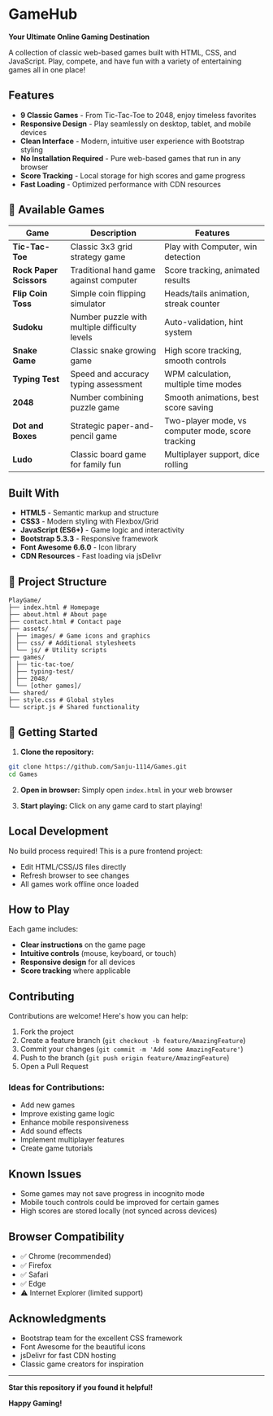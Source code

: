 #  GameHub

**Your Ultimate Online Gaming Destination**

A collection of classic web-based games built with HTML, CSS, and JavaScript. Play, compete, and have fun with a variety of entertaining games all in one place!

##  Features

- **9 Classic Games** - From Tic-Tac-Toe to 2048, enjoy timeless favorites
- **Responsive Design** - Play seamlessly on desktop, tablet, and mobile devices
- **Clean Interface** - Modern, intuitive user experience with Bootstrap styling
- **No Installation Required** - Pure web-based games that run in any browser
- **Score Tracking** - Local storage for high scores and game progress
- **Fast Loading** - Optimized performance with CDN resources

## 🎯 Available Games

| Game | Description | Features |
|------|-------------|----------|
| **Tic-Tac-Toe** | Classic 3x3 grid strategy game | Play with Computer, win detection |
| **Rock Paper Scissors** | Traditional hand game against computer | Score tracking, animated results |
| **Flip Coin Toss** | Simple coin flipping simulator | Heads/tails animation, streak counter |
| **Sudoku** | Number puzzle with multiple difficulty levels | Auto-validation, hint system |
| **Snake Game** | Classic snake growing game | High score tracking, smooth controls |
| **Typing Test** | Speed and accuracy typing assessment | WPM calculation, multiple time modes |
| **2048** | Number combining puzzle game | Smooth animations, best score saving |
| **Dot and Boxes** | Strategic paper-and-pencil game | Two-player mode, vs computer mode, score tracking |
| **Ludo** | Classic board game for family fun | Multiplayer support, dice rolling |

##  Built With

- **HTML5** - Semantic markup and structure
- **CSS3** - Modern styling with Flexbox/Grid
- **JavaScript (ES6+)** - Game logic and interactivity
- **Bootstrap 5.3.3** - Responsive framework
- **Font Awesome 6.6.0** - Icon library
- **CDN Resources** - Fast loading via jsDelivr

## 📁 Project Structure
```file
PlayGame/
├── index.html # Homepage
├── about.html # About page
├── contact.html # Contact page
├── assets/
│ ├── images/ # Game icons and graphics
│ ├── css/ # Additional stylesheets
│ └── js/ # Utility scripts
├── games/
│ ├── tic-tac-toe/
│ ├── typing-test/
│ ├── 2048/
│ └── [other games]/
└── shared/
├── style.css # Global styles
└── script.js # Shared functionality
```

## 🚀 Getting Started

1. **Clone the repository:**
```bash
git clone https://github.com/Sanju-1114/Games.git
cd Games
```

2. **Open in browser:**
Simply open `index.html` in your web browser

3. **Start playing:**
Click on any game card to start playing!

##  Local Development

No build process required! This is a pure frontend project:

- Edit HTML/CSS/JS files directly
- Refresh browser to see changes
- All games work offline once loaded

##  How to Play

Each game includes:
- **Clear instructions** on the game page
- **Intuitive controls** (mouse, keyboard, or touch)
- **Responsive design** for all devices
- **Score tracking** where applicable

## Contributing

Contributions are welcome! Here's how you can help:

1. Fork the project
2. Create a feature branch (`git checkout -b feature/AmazingFeature`)
3. Commit your changes (`git commit -m 'Add some AmazingFeature'`)
4. Push to the branch (`git push origin feature/AmazingFeature`)
5. Open a Pull Request

### Ideas for Contributions:
- Add new games
- Improve existing game logic
- Enhance mobile responsiveness
- Add sound effects
- Implement multiplayer features
- Create game tutorials

##  Known Issues

- Some games may not save progress in incognito mode
- Mobile touch controls could be improved for certain games
- High scores are stored locally (not synced across devices)

##  Browser Compatibility

- ✅ Chrome (recommended)
- ✅ Firefox
- ✅ Safari
- ✅ Edge
- ⚠️ Internet Explorer (limited support)

##  Acknowledgments

- Bootstrap team for the excellent CSS framework
- Font Awesome for the beautiful icons
- jsDelivr for fast CDN hosting
- Classic game creators for inspiration

---

**Star this repository if you found it helpful!**

**Happy Gaming!**
